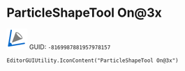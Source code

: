 # ParticleShapeTool On@3x
![](/img/ParticleShapeTool%20On@3x.png)
GUID: `-8169987881957978157`
```
EditorGUIUtility.IconContent("ParticleShapeTool On@3x")
```
